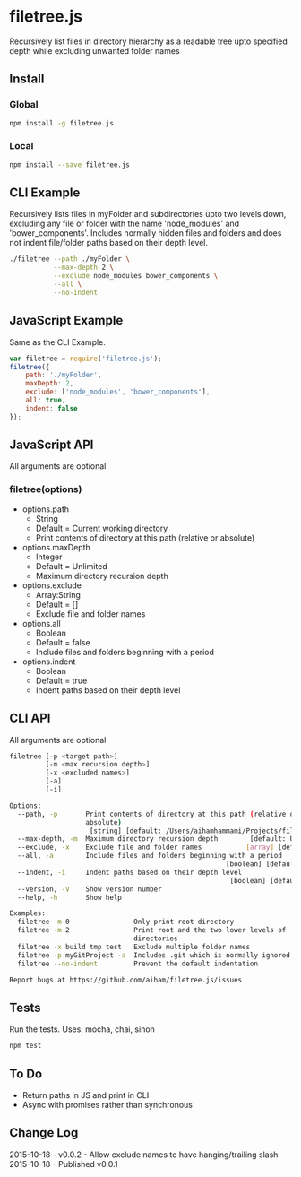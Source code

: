 # filetree.js

Recursively list files in directory hierarchy as a readable tree upto specified depth while excluding unwanted folder names

## Install

### Global

```bash
npm install -g filetree.js
```

### Local

```bash
npm install --save filetree.js
```

## CLI Example

Recursively lists files in myFolder and subdirectories upto two levels down, excluding any file or folder with the name 'node_modules' and 'bower_components'. Includes normally hidden files and folders and does not indent file/folder paths based on their depth level.

```bash
./filetree --path ./myFolder \
           --max-depth 2 \
           --exclude node_modules bower_components \
           --all \
           --no-indent
```

## JavaScript Example

Same as the CLI Example.

```js
var filetree = require('filetree.js');
filetree({
    path: './myFolder',
    maxDepth: 2,
    exclude: ['node_modules', 'bower_components'],
    all: true,
    indent: false
});
```

## JavaScript API

All arguments are optional

### filetree(options)
- options.path
  - String
  - Default = Current working directory
  - Print contents of directory at this path (relative or absolute)
- options.maxDepth
  - Integer
  - Default = Unlimited
  - Maximum directory recursion depth
- options.exclude
  - Array:String
  - Default = []
  - Exclude file and folder names
- options.all
  - Boolean
  - Default = false
  - Include files and folders beginning with a period
- options.indent
  - Boolean
  - Default = true
  - Indent paths based on their depth level

## CLI API

All arguments are optional

```bash
filetree [-p <target path>]
         [-m <max recursion depth>]
         [-x <excluded names>]
         [-a]
         [-i]

Options:
  --path, -p       Print contents of directory at this path (relative or
                   absolute)
                    [string] [default: /Users/aihamhammami/Projects/filetree.js]
  --max-depth, -m  Maximum directory recursion depth        [default: Unlimited]
  --exclude, -x    Exclude file and folder names           [array] [default: []]
  --all, -a        Include files and folders beginning with a period
                                                      [boolean] [default: false]
  --indent, -i     Indent paths based on their depth level
                                                       [boolean] [default: true]
  --version, -V    Show version number                                 [boolean]
  --help, -h       Show help                                           [boolean]

Examples:
  filetree -m 0                Only print root directory
  filetree -m 2                Print root and the two lower levels of
                               directories
  filetree -x build tmp test   Exclude multiple folder names
  filetree -p myGitProject -a  Includes .git which is normally ignored
  filetree --no-indent         Prevent the default indentation

Report bugs at https://github.com/aiham/filetree.js/issues
```

## Tests

Run the tests. Uses: mocha, chai, sinon

```bash
npm test
```

## To Do

- Return paths in JS and print in CLI
- Async with promises rather than synchronous

## Change Log

2015-10-18 - v0.0.2 - Allow exclude names to have hanging/trailing slash
2015-10-18 - Published v0.0.1

